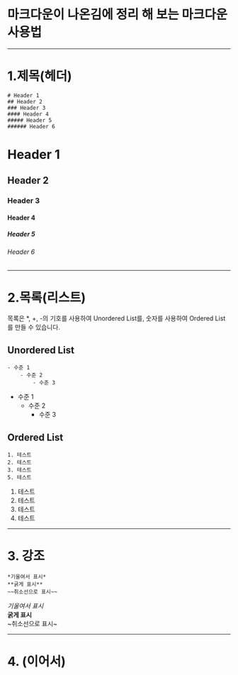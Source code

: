 # 마크다운이 나온김에 정리 해 보는 마크다운 사용법

---

# 1.제목(헤더)

```
# Header 1
## Header 2
### Header 3
#### Header 4
##### Header 5
###### Header 6
```

# Header 1

## Header 2

### Header 3

#### Header 4

##### Header 5

###### Header 6

---

# 2.목록(리스트)

목록은 \*, +, -의 기호를 사용하여 Unordered List를, 숫자를 사용하여 Ordered List를 만들 수 있습니다.

## Unordered List

```
- 수준 1
    - 수준 2
        - 수준 3
```

-   수준 1
    -   수준 2
        -   수준 3

## Ordered List

```
1. 테스트
2. 테스트
3. 테스트
5. 테스트
```

1.  테스트
2.  테스트
3.  테스트
4.  테스트

---

# 3\. 강조

```
*기울여서 표시*
**굵게 표시**
~~취소선으로 표시~~
```

_기울여서 표시_  
**굵게 표시**  
~취소선으로 표시~

---

# 4\. (이어서)